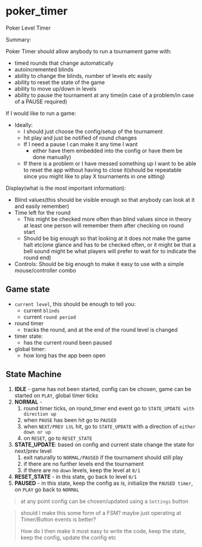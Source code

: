 # poker_timer

Poker Level Timer


Summary:

Poker Timer should allow anybody to run a tournament game with:

- timed rounds that change automatically
- autoincremented blinds
- ability to change the blinds, number of levels etc easily
- ability to reset the state of the game
- ability to move up/down in levels
- ability to pause the tournament at any time(in case of a problem/in case of a PAUSE required)

If I would like to run a game:

- Ideally:
  - I should just choose the config/setup of the tournament
  - hit play and just be notified of round changes
  - If I need a pause I can make it any time I want
    - either have them embedded into the config or have them be done manually)
  - If there is a problem or I have messed something up I want to be able to reset the app without having to close it(should be repeatable since you might like to play X tournaments in one sitting)

Display(what is the most important information):

- Blind values(this should be visible enough so that anybody can look at it and easily remember)
- Time left for the round
  - This might be checked more often than blind values since in theory at least one person will remember them after checking on round start
  - Should be big enough so that looking at it does not make the game halt etc(one glance and has to be checked often, or it might be that a bell sound might be what players will prefer to wait for to indicate the round end)
- Controls: Should be big enough to make it easy to use with a simple mouse/controller combo


## Game state

- `current level`, this should be enough to tell you:
  - current `blinds`
  - current `round period`
- round timer
  - tracks the round, and at the end of the round level is changed
- timer state:
  - has the current round been paused
- global timer:
  - how long has the app been open

## State Machine

1. **IDLE** - game has not been started, config can be chosen, game can be started on `PLAY`, global timer ticks
2. **NORMAL** -
   1. round timer ticks, on round_timer end event go to `STATE_UPDATE with direction up`
   2. when `PAUSE` has been hit go to `PAUSED`
   3. when `NEXT/PREV LVL` hit, go to `STATE_UPDATE` with a direction of `either down or up`
   4. on `RESET`, go to `RESET_STATE`
3. **STATE_UPDATE**: based on config and current state change the state for next/prev level
   1. exit naturally to `NORMAL/PAUSED` if the tournament should still play
   2. if there are no further levels end the tournament
   3. if there are no `down` levels, keep the level at `0/1`
4. **RESET_STATE** - in this state, go back to level `0/1`
5. **PAUSED** - in this state, keep the config as is, initialize the `PAUSED timer`, on `PLAY` go back to `NORMAL`

>  at any point config can be chosen/updated using a `Settings` button

>  should I make this some form of a FSM? maybe just operating at Timer/Button events is better?
>
> How do I then make it most easy to write the code, keep the state, keep the config, update the config etc
